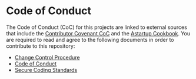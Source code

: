# Code of Conduct

The Code of Conduct (CoC) for this projects are linked to external sources that include the [Contributor Covenant CoC](https://www.contributor-covenant.org/version/1/4/code-of-conduct.html) and the [Astartup Cookbook](https://github.com/KabukiStarship/kabuki.toolkit.cookbook). You are required to read and agree to the following documents in order to contribute to this repository:

* [Change Control Procedure](https://github.com/KabukiStarship/kabuki.toolkit.cookbook/idd/change_management/change_control_proceedure.md)
* [Code of Conduct](https://www.contributor-covenant.org/version/1/4/code-of-conduct.html)
* [Secure Coding Standards](https://github.com/KabukiStarship/kabuki.toolkit.cookbook/security/)

